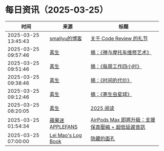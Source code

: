 ﻿# 每日资讯（2025-03-25）

|时间|来源|标题|
|---|---|---|
|2025-03-25 13:45:43|[smallyu的博客](https://smallyu.net/atom.xml)|[关于 Code Review 的礼节](https://smallyu.net/2025/03/25/%E5%85%B3%E4%BA%8E-Code-Review-%E7%9A%84%E7%A4%BC%E8%8A%82/)|
|2025-03-25 09:57:46|[素生](http://z.arlmy.me/atom.xml)|[摘：《禅与摩托车维修艺术》](http://z.arlmy.me/posts/Note/Note_RobertMPirsig_ZenAndTheArtOfMotorcycleMaintenance/)|
|2025-03-25 09:51:46|[素生](http://z.arlmy.me/atom.xml)|[摘：《每周工作四小时》](http://z.arlmy.me/posts/Note/Note_TimothyFerriss_TheFourHourWorkweek/)|
|2025-03-25 09:38:46|[素生](http://z.arlmy.me/atom.xml)|[摘：《时间的代价》](http://z.arlmy.me/posts/Note/Note_EdwardChancellor_ThePriceOfTime/)|
|2025-03-25 09:12:46|[素生](http://z.arlmy.me/atom.xml)|[摘：《寄生虫星球》](http://z.arlmy.me/posts/Note/Note_CarlZimmer_ParasiteRex/)|
|2025-03-25 08:20:05|[素生](http://z.arlmy.me/atom.xml)|[2025 阅读](http://z.arlmy.me/posts/YearlyBooks/YearlyBooks_2025/)|
|2025-03-25 01:54:34|[蘋果迷 APPLEFANS](https://applefans.today/feed/)|[AirPods Max 即將升級：支援保真壓縮 + 超低延遲音訊](https://applefans.today/2025-03-airpods-max-lossless-audio-coming-april/)|
|2025-03-25 07:00:00|[Lei Mao's Log Book](https://leimao.github.io/atom.xml)|[隐藏的面孔](https://leimao.github.io/essay/%E9%9A%90%E8%97%8F%E7%9A%84%E9%9D%A2%E5%AD%94-Hidden-Face/)|
